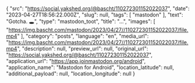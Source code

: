 {
  "src": "https://social.yakshed.org/@bascht/110272301152022037",
  "date": "2023-04-27T18:56:22.000Z",
  "slug": null,
  "tags": [
    "mastodon"
  ],
  "text": "Gotcha. 🕳️",
  "type": "mastodon_toot",
  "title": "…",
  "images": [
    "https://img.bascht.com/mastodon/2023/04/27//110272301152022037/file.mp4"
  ],
  "category": "posts",
  "language": "en",
  "media_url": "https://img.bascht.com/mastodon/2023/04/27//110272301152022037/file.mp4",
  "description": null,
  "preview_url": null,
  "original_url": "https://social.yakshed.org/@bascht/110272301152022037",
  "application_url": "https://app.joinmastodon.org/android",
  "application_name": "Mastodon for Android",
  "location_latitude": null,
  "additional_payload": null,
  "location_longitude": null
}